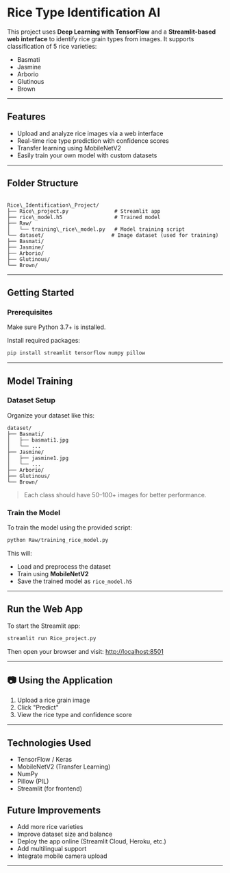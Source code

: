 # Rice Type Identification AI

This project uses **Deep Learning with TensorFlow** and a **Streamlit-based web interface** to identify rice grain types from images. It supports classification of 5 rice varieties:

- Basmati
- Jasmine
- Arborio
- Glutinous
- Brown

---

## Features

-  Upload and analyze rice images via a web interface
-  Real-time rice type prediction with confidence scores
-  Transfer learning using MobileNetV2
-  Easily train your own model with custom datasets

---

## Folder Structure

```

Rice\_Identification\_Project/
├── Rice\_project.py               # Streamlit app
├── rice\_model.h5                 # Trained model
├── Raw/
│   └── training\_rice\_model.py   # Model training script
└── dataset/                      # Image dataset (used for training)
├── Basmati/
├── Jasmine/
├── Arborio/
├── Glutinous/
└── Brown/

````

---

##  Getting Started

###  Prerequisites

Make sure Python 3.7+ is installed.

Install required packages:

```bash
pip install streamlit tensorflow numpy pillow
````

---

##  Model Training

### Dataset Setup

Organize your dataset like this:

```
dataset/
├── Basmati/
│   ├── basmati1.jpg
│   └── ...
├── Jasmine/
│   ├── jasmine1.jpg
│   └── ...
├── Arborio/
├── Glutinous/
└── Brown/
```

> Each class should have 50–100+ images for better performance.

### Train the Model

To train the model using the provided script:

```bash
python Raw/training_rice_model.py
```

This will:

* Load and preprocess the dataset
* Train using **MobileNetV2**
* Save the trained model as `rice_model.h5`

---

##  Run the Web App

To start the Streamlit app:

```bash
streamlit run Rice_project.py
```

Then open your browser and visit:
 [http://localhost:8501](http://localhost:8501)

---

## 📷 Using the Application

1. Upload a rice grain image
2. Click "Predict"
3. View the rice type and confidence score

---

## Technologies Used

*  TensorFlow / Keras
*  MobileNetV2 (Transfer Learning)
*  NumPy
*  Pillow (PIL)
*  Streamlit (for frontend)


## Future Improvements

* Add more rice varieties
* Improve dataset size and balance
* Deploy the app online (Streamlit Cloud, Heroku, etc.)
* Add multilingual support
* Integrate mobile camera upload

---
